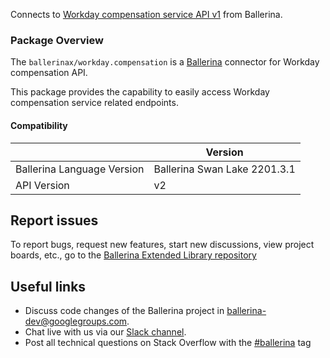 Connects to [Workday compensation service API v1](https://community.workday.com/sites/default/files/file-hosting/restapi/index.html) from Ballerina.

### Package Overview

The `ballerinax/workday.compensation` is a [Ballerina](https://ballerina.io/) connector for Workday compensation API.  

This package provides the capability to easily access Workday compensation service related endpoints.

#### Compatibility
|                               | Version                    |
|-------------------------------|----------------------------|
| Ballerina Language Version    | Ballerina Swan Lake 2201.3.1 |
| API Version                   | v2                         |

## Report issues
To report bugs, request new features, start new discussions, view project boards, etc., go to the [Ballerina Extended Library repository](https://github.com/ballerina-platform/ballerina-extended-library)

## Useful links
- Discuss code changes of the Ballerina project in [ballerina-dev@googlegroups.com](mailto:ballerina-dev@googlegroups.com).
- Chat live with us via our [Slack channel](https://ballerina.io/community/slack/).
- Post all technical questions on Stack Overflow with the [#ballerina](https://stackoverflow.com/questions/tagged/ballerina) tag
